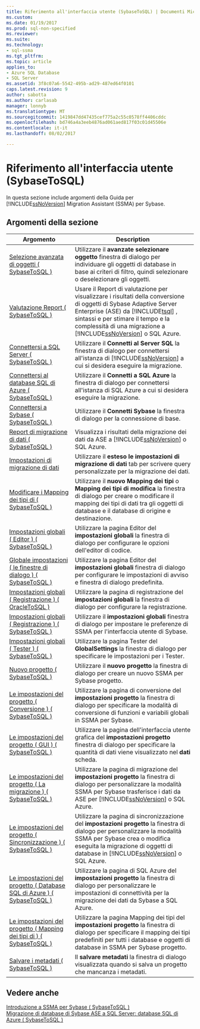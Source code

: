 ```yaml
---
title: Riferimento all'interfaccia utente (SybaseToSQL) | Documenti Microsoft
ms.custom: 
ms.date: 01/19/2017
ms.prod: sql-non-specified
ms.reviewer: 
ms.suite: 
ms.technology:
- sql-ssma
ms.tgt_pltfrm: 
ms.topic: article
applies_to:
- Azure SQL Database
- SQL Server
ms.assetid: 3f8c07a6-5542-495b-ad29-487ed64f0101
caps.latest.revision: 9
author: sabotta
ms.author: carlasab
manager: lonnyb
ms.translationtype: MT
ms.sourcegitcommit: 1419847dd47435cef775a2c55c0578ff4406cddc
ms.openlocfilehash: bd746a4a3eeb4876ad061aed817f03c01d45506e
ms.contentlocale: it-it
ms.lasthandoff: 08/02/2017

---
```

# <a name="user-interface-reference-sybasetosql"></a>Riferimento all'interfaccia utente (SybaseToSQL)
In questa sezione include argomenti della Guida per [!INCLUDE[ssNoVersion](../../includes/ssnoversion_md.md)] Migration Assistant (SSMA) per Sybase.  
  
## <a name="in-this-section"></a>Argomenti della sezione  
  
|Argomento|Description|  
|---------|---------------|  
|[Selezione avanzata di oggetti &#40; SybaseToSQL &#41;](../../ssma/sybase/advanced-object-selection-sybasetosql.md)|Utilizzare il **avanzate selezionare oggetto** finestra di dialogo per individuare gli oggetti di database in base ai criteri di filtro, quindi selezionare o deselezionare gli oggetti.|  
|[Valutazione Report &#40; SybaseToSQL &#41;](../../ssma/sybase/assessment-report-sybasetosql.md)|Usare il Report di valutazione per visualizzare i risultati della conversione di oggetti di Sybase Adaptive Server Enterprise (ASE) da [!INCLUDE[tsql](../../includes/tsql_md.md)] , sintassi e per stimare il tempo e la complessità di una migrazione a [!INCLUDE[ssNoVersion](../../includes/ssnoversion_md.md)] o SQL Azure.|  
|[Connettersi a SQL Server &#40; SybaseToSQL &#41;](../../ssma/sybase/connect-to-sql-server-sybasetosql.md)|Utilizzare il **Connetti al Server SQL** la finestra di dialogo per connettersi all'istanza di [!INCLUDE[ssNoVersion](../../includes/ssnoversion_md.md)] a cui si desidera eseguire la migrazione.|  
|[Connettersi al database SQL di Azure &#40; SybaseToSQL &#41;](../../ssma/sybase/connect-to-azure-sql-db-sybasetosql.md)|Utilizzare il **Connetti a SQL Azure** la finestra di dialogo per connettersi all'istanza di SQL Azure a cui si desidera eseguire la migrazione.|  
|[Connettersi a Sybase &#40; SybaseToSQL &#41;](../../ssma/sybase/connect-to-sybase-sybasetosql.md)|Utilizzare il **Connetti Sybase** la finestra di dialogo per la connessione di base.|  
|[Report di migrazione di dati &#40; SybaseToSQL &#41;](../../ssma/sybase/data-migration-report-sybasetosql.md)|Visualizza i risultati della migrazione dei dati da ASE a [!INCLUDE[ssNoVersion](../../includes/ssnoversion_md.md)] o SQL Azure.|  
|[Impostazioni di migrazione di dati](http://msdn.microsoft.com/en-us/94d7a083-2dbc-4e3d-94dd-92b7ff9d0c2d)|Utilizzare il **esteso le impostazioni di migrazione di dati** tab per scrivere query personalizzate per la migrazione dei dati.|  
|[Modificare i Mapping dei tipi di &#40; SybaseToSQL &#41;](../../ssma/sybase/edit-type-mapping-sybasetosql.md)|Utilizzare il **nuovo Mapping dei tipi** o **Mapping dei tipi di modifica** la finestra di dialogo per creare o modificare il mapping dei tipi di dati tra gli oggetti di database e il database di origine e destinazione.|  
|[Impostazioni globali &#40; Editor &#41; &#40; SybaseToSQL &#41;](../../ssma/sybase/global-settings-editor-sybasetosql.md)|Utilizzare la pagina Editor del **impostazioni globali** la finestra di dialogo per configurare le opzioni dell'editor di codice.|  
|[Globale impostazioni &#40; le finestre di dialogo &#41;  &#40; SybaseToSQL &#41;](../../ssma/sybase/global-settings-dialogs-sybasetosql.md)|Utilizzare la pagina Editor del **impostazioni globali** finestra di dialogo per configurare le impostazioni di avviso e finestra di dialogo predefinita.|  
|[Impostazioni globali &#40; Registrazione &#41; &#40; OracleToSQL &#41;](../../ssma/oracle/global-settings-logging-oracletosql.md)|Utilizzare la pagina di registrazione del **impostazioni globali** la finestra di dialogo per configurare la registrazione.|  
|[Impostazioni globali &#40; Registrazione &#41; &#40; SybaseToSQL &#41;](../../ssma/sybase/global-settings-logging-sybasetosql.md)|Utilizzare il **impostazioni globali** finestra di dialogo per impostare le preferenze di SSMA per l'interfaccia utente di Sybase.|  
|[Impostazioni globali &#40; Tester &#41; &#40; SybaseToSQL &#41;](../../ssma/sybase/global-settings-tester-sybasetosql.md)|Utilizzare la pagina Tester del **GlobalSettings** la finestra di dialogo per specificare le impostazioni per i Tester.|  
|[Nuovo progetto &#40; SybaseToSQL &#41;](../../ssma/sybase/new-project-sybasetosql.md)|Utilizzare il **nuovo progetto** la finestra di dialogo per creare un nuovo SSMA per Sybase progetto.|  
|[Le impostazioni del progetto &#40; Conversione &#41; &#40; SybaseToSQL &#41;](../../ssma/sybase/project-settings-conversion-sybasetosql.md)|Utilizzare la pagina di conversione del **impostazioni progetto** la finestra di dialogo per specificare la modalità di conversione di funzioni e variabili globali in SSMA per Sybase.|  
|[Le impostazioni del progetto &#40; GUI &#41; &#40; SybaseToSQL &#41;](../../ssma/sybase/project-settings-gui-sybasetosql.md)|Utilizzare la pagina dell'interfaccia utente grafica del **impostazioni progetto** finestra di dialogo per specificare la quantità di dati viene visualizzato nel **dati** scheda.|  
|[Le impostazioni del progetto &#40; La migrazione &#41; &#40; SybaseToSQL &#41;](../../ssma/sybase/project-settings-migration-sybasetosql.md)|Utilizzare la pagina di migrazione del **impostazioni progetto** la finestra di dialogo per personalizzare la modalità SSMA per Sybase trasferisce i dati da ASE per [!INCLUDE[ssNoVersion](../../includes/ssnoversion_md.md)] o SQL Azure.|  
|[Le impostazioni del progetto &#40; Sincronizzazione &#41; &#40; SybaseToSQL &#41;](../../ssma/sybase/project-settings-synchronization-sybasetosql.md)|Utilizzare la pagina di sincronizzazione del **impostazioni progetto** la finestra di dialogo per personalizzare la modalità SSMA per Sybase crea o modifica eseguita la migrazione di oggetti di database in [!INCLUDE[ssNoVersion](../../includes/ssnoversion_md.md)] o SQL Azure.|  
|[Le impostazioni del progetto &#40; Database SQL di Azure &#41; &#40; SybaseToSQL &#41;](../../ssma/sybase/project-settings-azure-sql-db-sybasetosql.md)|Utilizzare la pagina di SQL Azure del **impostazioni progetto** la finestra di dialogo per personalizzare le impostazioni di connettività per la migrazione dei dati da Sybase a SQL Azure.|  
|[Le impostazioni del progetto &#40; Mapping dei tipi di &#41; &#40; SybaseToSQL &#41;](../../ssma/sybase/project-settings-type-mapping-sybasetosql.md)|Utilizzare la pagina Mapping dei tipi del **impostazioni progetto** la finestra di dialogo per specificare il mapping dei tipi predefiniti per tutti i database e oggetti di database in SSMA per Sybase progetto.|  
|[Salvare i metadati &#40; SybaseToSQL &#41;](../../ssma/sybase/save-metadata-sybasetosql.md)|Il **salvare metadati** la finestra di dialogo visualizzata quando si salva un progetto che mancanza i metadati.|  
  
## <a name="see-also"></a>Vedere anche  
[Introduzione a SSMA per Sybase &#40; SybaseToSQL &#41;](../../ssma/sybase/getting-started-with-ssma-for-sybase-sybasetosql.md)  
[Migrazione di database di Sybase ASE a SQL Server: database SQL di Azure &#40; SybaseToSQL &#41;](../../ssma/sybase/migrating-sybase-ase-databases-to-sql-server-azure-sql-db-sybasetosql.md)  
  

